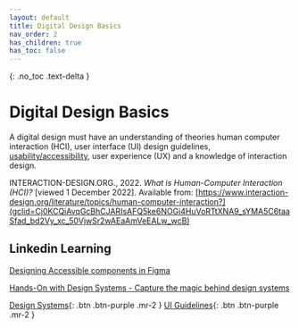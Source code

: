 ```yaml
---
layout: default
title: Digital Design Basics
nav_order: 2
has_children: true
has_toc: false
---
```


{: .no_toc .text-delta }

# Digital Design Basics

A digital design must have an understanding of theories human computer interaction (HCI), user interface (UI) design guidelines, [usability/accessibility](https://www.linkedin.com/learning/designing-with-the-wcag-2-2-guidelines/inside-the-wcag-2-2-accessibility-guidelines?autoplay=true&leis=LTI&u=56747793), user experience (UX) and a knowledge of interaction design.

INTERACTION-DESIGN.ORG., 2022. *What is Human-Computer Interaction (HCI)?* [viewed 1 December 2022]. Available from: [https://www.interaction-design.org/literature/topics/human-computer-interaction?](gclid=Cj0KCQiAvqGcBhCJARIsAFQ5ke6NOGi4HuVoRTtXNA9_sYMA5C6taaSfad_bd2Vy_xc_50VjwSr2wAEaAmVeEALw_wcB)



## Linkedin Learning

[Designing Accessible components in Figma](https://www.linkedin.com/learning/designing-accessible-components-in-figma/why-does-accessibility-matter-in-figma?autoplay=true&leis=LTI&u=56747793)

[Hands-On with Design Systems - Capture the magic behind design systems](https://www.linkedin.com/learning/hands-on-with-design-systems/prelude-to-design-systems?autoSkip=true&autoplay=true&leis=LTI&resume=false&u=56747793)



[‌Design Systems](https://martinsolent.github.io/figma/docs/design_basics/child_1.html){: .btn .btn-purple .mr-2 }
[UI Guidelines](https://martinsolent.github.io/figma/docs/design_basics/child_2.html){: .btn .btn-purple .mr-2 }

‌